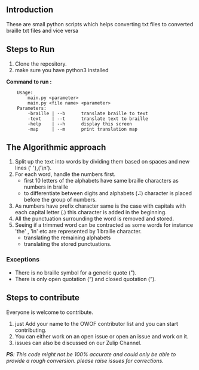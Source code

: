 ## Introduction

These are small python scripts which helps converting txt files to converted braille txt files and vice versa

## Steps to Run

1. Clone the repository. 
2. make sure you have python3 installed

**Command to run :**

```
    Usage:
        main.py <parameter>
        main.py <file name> <parameter>
    Parameters:
        -braille | --b      translate braille to text
        -text    | --t      translate text to braille
        -help    | --h      display this screen
        -map     | --m      print translation map
```
## The Algorithmic approach

1. Split up the text into words by dividing them based on spaces and new lines (' '),('\n').
2. For each word, handle the numbers first.
    - first 10 letters of the alphabets have same braille characters as numbers in braille
    - to differentiate between digits and alphabets (⠼) character is placed before the group of numbers.
3. As numbers have prefix character same is the case with capitals with each capital letter (.) this character is added in the beginning.
4. All the punctuation surrounding the word is removed and stored. 
5. Seeing if a trimmed word can be contracted as some words for instance 'the' , 'in' etc are represented by 1 braille character.
    - translating the remaining alphabets
    - translating the stored punctuations.

### Exceptions

- There is no braille symbol for a generic quote (").
- There is only open quotation (“) and closed quotation (”).

## Steps to contribute

Everyone is welcome to contribute. 

1. just Add your name to the OWOF contributor list and you can start contributing. 
2. You can either work on an open issue or open an issue and work on it. 
3. issues can also be discussed on our Zulip Channel.

***PS**: This code might not be 100% accurate and could only be able to provide a rough conversion. please raise issues for corrections.*
